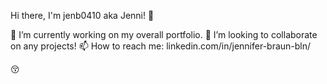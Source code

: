 Hi there, I'm jenb0410 aka Jenni! :cherry_blossom:

🔭 I’m currently working on my overall portfolio.
👯 I’m looking to collaborate on any projects!
📫 How to reach me: linkedin.com/in/jennifer-braun-bln/

:kissing_closed_eyes:

